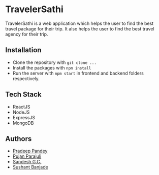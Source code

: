 # TravelerSathi

TravelerSathi is a web application which helps the user to find the best travel package for their trip. It also helps the user to find the best travel agency for their trip.

## Installation

- Clone the repository with `git clone ...`
- Install the packages with `npm install`
- Run the server with `npm start` in frontend and backend folders respectively.

## Tech Stack

- ReactJS
- NodeJS
- ExpressJS
- MongoDB

## Authors

- [Pradeep Pandey]()
- [Pujan Parajuli]()
- [Sandesh G.C.]()
- [Sushant Banjade]()
